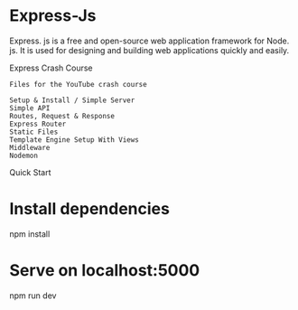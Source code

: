 # Express-Js
Express. js is a free and open-source web application framework for Node. js. It is used for designing and building web applications quickly and easily.



Express Crash Course

    Files for the YouTube crash course

    Setup & Install / Simple Server
    Simple API
    Routes, Request & Response
    Express Router
    Static Files
    Template Engine Setup With Views
    Middleware
    Nodemon

Quick Start

# Install dependencies
npm install

# Serve on localhost:5000
npm run dev
